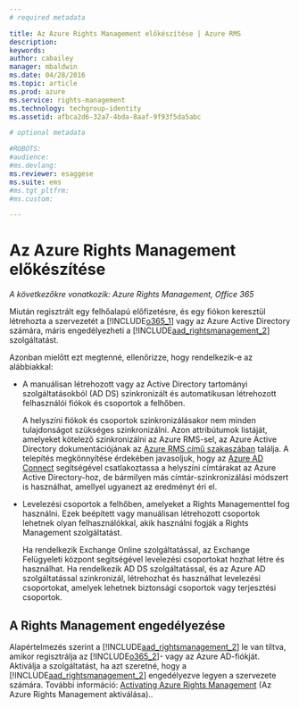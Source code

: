 ```yaml
---
# required metadata

title: Az Azure Rights Management előkészítése | Azure RMS
description:
keywords:
author: cabailey
manager: mbaldwin
ms.date: 04/28/2016
ms.topic: article
ms.prod: azure
ms.service: rights-management
ms.technology: techgroup-identity
ms.assetid: afbca2d6-32a7-4bda-8aaf-9f93f5da5abc

# optional metadata

#ROBOTS:
#audience:
#ms.devlang:
ms.reviewer: esaggese
ms.suite: ems
#ms.tgt_pltfrm:
#ms.custom:

---
```


# Az Azure Rights Management előkészítése

*A következőkre vonatkozik: Azure Rights Management, Office 365*

Miután regisztrált egy felhőalapú előfizetésre, és egy fiókon keresztül létrehozta a szervezetét a [!INCLUDE[o365_1](../includes/o365_1_md.md)] vagy az Azure Active Directory számára, máris engedélyezheti a [!INCLUDE[aad_rightsmanagement_2](../includes/aad_rightsmanagement_2_md.md)] szolgáltatást.

Azonban mielőtt ezt megtenné, ellenőrizze, hogy rendelkezik-e az alábbiakkal:

-   A manuálisan létrehozott vagy az Active Directory tartományi szolgáltatásokból (AD DS) szinkronizált és automatikusan létrehozott felhasználói fiókok és csoportok a felhőben.

    A helyszíni fiókok és csoportok szinkronizálásakor nem minden tulajdonságot szükséges szinkronizálni. Azon attribútumok listáját, amelyeket kötelező szinkronizálni az Azure RMS-sel, az Azure Active Directory dokumentációjának az [Azure RMS című szakaszában](/active-directory/active-directory-aadconnectsync-attributes-synchronized#azure-rms) találja. A telepítés megkönnyítése érdekében javasoljuk, hogy az [Azure AD Connect](/active-directory/active-directory-aadconnectsync-whatis) segítségével csatlakoztassa a helyszíni címtárakat az Azure Active Directory-hoz, de bármilyen más címtár-szinkronizálási módszert is használhat, amellyel ugyanezt az eredményt éri el.

-   Levelezési csoportok a felhőben, amelyeket a Rights Managementtel fog használni. Ezek beépített vagy manuálisan létrehozott csoportok lehetnek olyan felhasználókkal, akik használni fogják a Rights Management szolgáltatást.

    Ha rendelkezik Exchange Online szolgáltatással, az Exchange Felügyeleti központ segítségével levelezési csoportokat hozhat létre és használhat. Ha rendelkezik AD DS szolgáltatással, és az Azure AD szolgáltatással szinkronizál, létrehozhat és használhat levelezési csoportokat, amelyek lehetnek biztonsági csoportok vagy terjesztési csoportok.

## A Rights Management engedélyezése
Alapértelmezés szerint a [!INCLUDE[aad_rightsmanagement_2](../includes/aad_rightsmanagement_2_md.md)] le van tiltva, amikor regisztrálja az [!INCLUDE[o365_2](../includes/o365_2_md.md)]- vagy az Azure AD-fiókját. Aktiválja a szolgáltatást, ha azt szeretné, hogy a [!INCLUDE[aad_rightsmanagement_2](../includes/aad_rightsmanagement_2_md.md)] engedélyezve legyen a szervezete számára. További információ: [Activating Azure Rights Management](../deploy-use/activate-service.md) (Az Azure Rights Management aktiválása)..





<!--HONumber=Apr16_HO4-->


